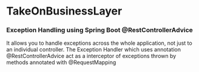 # TakeOnBusinessLayer


### Exception Handling using Spring Boot @RestControllerAdvice

 It allows you to handle exceptions across the whole application, not just to an individual controller.
 The Exception Handler which uses annotation @RestControllerAdvice act as a interceptor of exceptions thrown
 by methods annotated with @RequestMapping
 
 
 